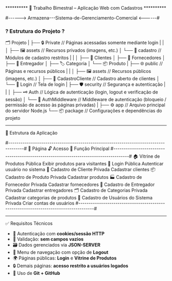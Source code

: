 ********** 📘 Trabalho Bimestral – Aplicação Web com Cadastros **********

#------> Armazena---Sistema-de-Gerenciamento-Comercial <------#

### ? Estrutura do Projeto ? ###

🗂️ Projeto
|
├── 🔒 Private                   // Páginas acessadas somente mediante login
|   |
│   ├── 🖼️ assets                // Recursos privados (imagens, etc.)
│   └── 📁 cadastro              // Módulos de cadastro restritos
|       |
│       ├── 👤 Clientes
│       ├── 🏢 Fornecedores
│       ├── 🚚 Entregador
│       ├── 🏷️ Categoria
│       └── 📦 Produto
|
├── 🌐 public                    // Páginas e recursos públicos
|   |
│   ├── 🖼️ assets                // Recursos públicos (imagens, etc.)
│   ├── 📝 CadastroCliente       // Cadastro aberto de clientes
│   └── 🔑 Login                 // Tela de login
|
├── 🛡️ security                  // Segurança e autenticação
|   |
│   ├── 🗝️ Auth                  // Lógica de autenticação (login, logout e verificação de sessão)
│   └── 🧱 AuthMiddleware        // Middleware de autenticação (bloqueio / permissão de acesso às páginas privadas)
|
├── ⚙️ app                       // Arquivo principal do servidor Node.js
└── 📦 package                   // Configurações e dependências do projeto

___________________________________________________________________________________________________________________

🧱 Estrutura da Aplicação

#-------------------------------------------------------------------------------------#
🧩 Página                            🔓 Acesso    🎯 Função Principal
#-------------------------------------------------------------------------------------#
🏠 Vitrine de Produtos               Pública       Exibir produtos para visitantes
🔐 Login                             Pública       Autenticar usuário no sistema
👤 Cadastro de Cliente               Privada       Cadastrar clientes
📦 Cadastro de Produto               Privada       Cadastrar produtos
🏭 Cadastro de Fornecedor            Privada       Cadastrar fornecedores
🚚 Cadastro de Entregador            Privada       Cadastrar entregadores
🗂️ Cadastro de Categorias            Privada       Cadastrar categorias de produtos
👥 Cadastro de Usuários do Sistema   Privada       Criar contas de usuários
#-------------------------------------------------------------------------------------#

___________________________________________________________________________________________________________________

✅ Requisitos Técnicos

- 🔐 Autenticação com **cookies/sessão HTTP**
- 🚫 Validação: **sem campos vazios**
- 🗃️ Dados gerenciados via **JSON-SERVER**
- 🧭 Menu de navegação com opção de **Logout**
- 🌍 Páginas públicas: **Login** e **Vitrine de Produtos**
- 🔒 Demais páginas: **acesso restrito a usuários logados**
- 👥 Uso de **Git + GitHub**
